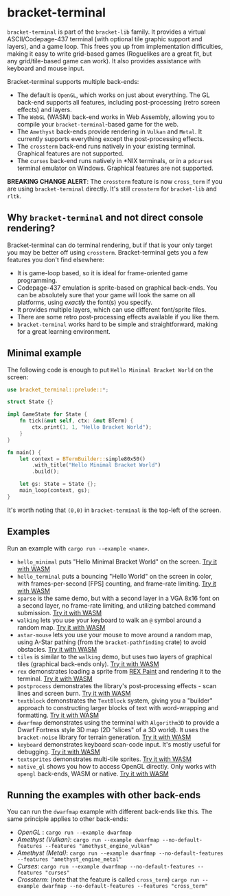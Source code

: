 # bracket-terminal

`bracket-terminal` is part of the `bracket-lib` family. It provides a virtual ASCII/Codepage-437 terminal (with optional tile graphic support and layers), and a game loop. This frees you up from implementation difficulties, making it easy to write grid-based games (Roguelikes are a great fit, but any grid/tile-based game can work). It also provides assistance with keyboard and mouse input.

Bracket-terminal supports multiple back-ends:

* The default is `OpenGL`, which works on just about everything. The GL back-end supports all features, including post-processing (retro screen effects) and layers.
* The `WebGL` (WASM) back-end works in Web Assembly, allowing you to compile your `bracket-terminal`-based game for the web.
* The `Amethyst` back-ends provide rendering in `Vulkan` and `Metal`. It currently supports everything except the post-processing effects.
* The `crossterm` back-end runs natively in your existing terminal. Graphical features are not supported.
* The `curses` back-end runs natively in *NIX terminals, or in a `pdcurses` terminal emulator on Windows. Graphical features are not supported.

**BREAKING CHANGE ALERT**: The `crossterm` feature is now `cross_term` if you are using `bracket-terminal` directly. It's still `crossterm` for `bracket-lib` and `rltk`.

## Why `bracket-terminal` and not direct console rendering?

Bracket-terminal can do terminal rendering, but if that is your only target you may be better off using `crossterm`. Bracket-terminal gets you a few features you don't find elsewhere:

* It is game-loop based, so it is ideal for frame-oriented game programming.
* Codepage-437 emulation is sprite-based on graphical back-ends. You can be absolutely sure that your game will look the same on all platforms, using *exactly* the font(s) you specify.
* It provides multiple layers, which can use different font/sprite files.
* There are some retro post-processing effects available if you like them.
* `bracket-terminal` works hard to be simple and straightforward, making for a great learning environment.

## Minimal example

The following code is enough to put `Hello Minimal Bracket World` on the screen:

```rust
use bracket_terminal::prelude::*;

struct State {}

impl GameState for State {
    fn tick(&mut self, ctx: &mut BTerm) {
        ctx.print(1, 1, "Hello Bracket World");
    }
}

fn main() {
    let context = BTermBuilder::simple80x50()
        .with_title("Hello Minimal Bracket World")
        .build();

    let gs: State = State {};
    main_loop(context, gs);
}
```

It's worth noting that `(0,0)` in `bracket-terminal` is the top-left of the screen.

## Examples

Run an example with `cargo run --example <name>`.

* `hello_minimal` puts "Hello Minimal Bracket World" on the screen. [Try it with WASM](https://bfnightly.bracketproductions.com/wasmtest/hello_minimal/)
* `hello_terminal` puts a bouncing "Hello World" on the screen in color, with frames-per-second [FPS] counting, and frame-rate limiting. [Try it with WASM](https://bfnightly.bracketproductions.com/wasmtest/hello_terminal/)
* `sparse` is the same demo, but with a second layer in a VGA 8x16 font on a second layer, no frame-rate limiting, and utilizing batched command submission. [Try it with WASM](https://bfnightly.bracketproductions.com/wasmtest/sparse/)
* `walking` lets you use your keyboard to walk an `@` symbol around a random map. [Try it with WASM](https://bfnightly.bracketproductions.com/wasmtest/walking/)
* `astar-mouse` lets you use your mouse to move around a random map, using A-Star pathing (from the `bracket-pathfinding` crate) to avoid obstacles. [Try it with WASM](https://bfnightly.bracketproductions.com/wasmtest/astar_mouse/)
* `tiles` is similar to the `walking` demo, but uses two layers of graphical tiles (graphical back-ends only). [Try it with WASM](https://bfnightly.bracketproductions.com/wasmtest/tiles/)
* `rex` demonstrates loading a sprite from [REX Paint](https://www.gridsagegames.com/rexpaint/) and rendering it to the terminal. [Try it with WASM](https://bfnightly.bracketproductions.com/wasmtest/rex/)
* `postprocess` demonstrates the library's post-processing effects - scan lines and screen burn. [Try it with WASM](https://bfnightly.bracketproductions.com/wasmtest/postprocess/)
* `textblock` demonstrates the `TextBlock` system, giving you a "builder" approach to constructing larger blocks of text with word-wrapping and formatting. [Try it with WASM](https://bfnightly.bracketproductions.com/wasmtest/textblock/)
* `dwarfmap` demonstrates using the terminal with `Algorithm3D` to provide a Dwarf Fortress style 3D map (2D "slices" of a 3D world). It uses the `bracket-noise` library for terrain generation. [Try it with WASM](https://bfnightly.bracketproductions.com/wasmtest/dwarfmap/)
* `keyboard` demonstrates keyboard scan-code input. It's mostly useful for debugging. [Try it with WASM](https://bfnightly.bracketproductions.com/wasmtest/keyboard/)
* `textsprites` demonstrates multi-tile sprites. [Try it with WASM](https://bfnightly.bracketproductions.com/wasmtest/textsprites/)
* `native_gl` shows you how to access OpenGL directly. Only works with `opengl` back-ends, WASM or native. [Try it with WASM](https://bfnightly.bracketproductions.com/wasmtest/native_gl/)

## Running the examples with other back-ends

You can run the `dwarfmap` example with different back-ends like this. The same principle applies to other back-ends:

* *OpenGL* : `cargo run --example dwarfmap`
* *Amethyst (Vulkan)*: `cargo run --example dwarfmap --no-default-features --features "amethyst_engine_vulkan"`
* *Amethyst (Metal)*: `cargo run --example dwarfmap --no-default-features --features "amethyst_engine_metal"`
* *Curses*: `cargo run --example dwarfmap --no-default-features --features "curses"`
* *Crossterm*: (note that the feature is called `cross_term`) `cargo run --example dwarfmap --no-default-features --features "cross_term"`
